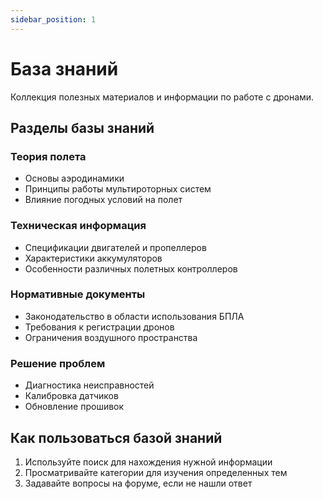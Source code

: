 ```yaml
---
sidebar_position: 1
---
```


# База знаний

Коллекция полезных материалов и информации по работе с дронами.

## Разделы базы знаний

### Теория полета

- Основы аэродинамики
- Принципы работы мультироторных систем
- Влияние погодных условий на полет

### Техническая информация

- Спецификации двигателей и пропеллеров
- Характеристики аккумуляторов
- Особенности различных полетных контроллеров

### Нормативные документы

- Законодательство в области использования БПЛА
- Требования к регистрации дронов
- Ограничения воздушного пространства

### Решение проблем

- Диагностика неисправностей
- Калибровка датчиков
- Обновление прошивок

## Как пользоваться базой знаний

1. Используйте поиск для нахождения нужной информации
2. Просматривайте категории для изучения определенных тем
3. Задавайте вопросы на форуме, если не нашли ответ 